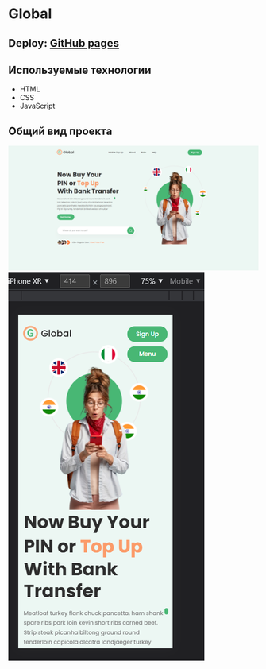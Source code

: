 <h1>Global</h1>
<h2>
  Deploy: <a href="https://tertiomodo.github.io/global/">GitHub pages</a>
</h2>
<h2>Используемые технологии</h2>
<ul>
  <li>HTML</li>
  <li>CSS</li>
  <li>JavaScript</li>
</ul>
<h2>Общий вид проекта</h2>
<div>
  <img src="assets\img\readme-img\desktop.png">
  <img src="assets\img\readme-img\mobile.png">
</div>